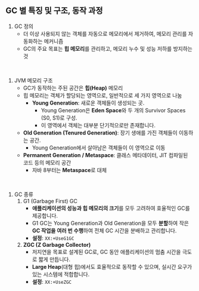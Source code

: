 ## GC 별 특징 및 구조, 동작 과정

1. GC 정의
    - 더 이상 사용되지 않는 객체를 자동으로 메모리에서 제거하여, 메모리 관리를 자동화하는 메커니즘
    - GC의 주요 목표는 **힙 메모리**를 관리하고, 메모리 누수 및 성능 저하를 방지하는 것

<br/>

1. JVM 메모리 구조
    - GC가 동작하는 주된 공간은 **힙(Heap)** 메모리
    - 힙 메모리는 객체가 할당되는 영역으로, 일반적으로 세 가지 영역으로 나눔
        - **Young Generation**: 새로운 객체들이 생성되는 곳.
            - Young Generation은 **Eden Space**와 두 개의 Survivor Spaces (S0, S1)로 구성.
            - 이 영역에서 객체는 대부분 단기적으로만 존재합니다.
    - **Old Generation (Tenured Generation)**: 장기 생애를 가진 객체들이 이동하는 공간.
        - Young Generation에서 살아남은 객체들이 이 영역으로 이동
    - **Permanent Generation / Metaspace**: 클래스 메타데이터, JIT 컴파일된 코드 등의 메모리 공간
        - 자바 8부터는 **Metaspace**로 대체

<br/>

1. GC 종류
    1. G1 (Garbage First) GC
        - **애플리케이션의 성능과 힙 메모리의 크기**를 모두 고려하여 효율적인 GC를 제공합니다.
        - G1 GC는 Young Generation과 Old Generation을 모두 **분할**하여 작은 **GC 작업을 여러 번 수행**하여 전체 GC 시간을 분배하고 관리합니다.
        - **설정**: `XX:+UseG1GC`
    2. **ZGC (Z Garbage Collector)**
        - 저지연을 목표로 설계된 GC로, GC 동안 애플리케이션의 멈춤 시간을 극도로 짧게 만듭니다.
        - **Large Heap**(대형 힙)에서도 효율적으로 동작할 수 있으며, 실시간 요구가 있는 시스템에 적합합니다.
        - **설정**: `XX:+UseZGC`